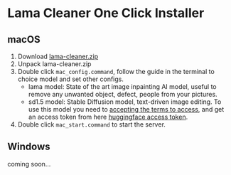 # Lama Cleaner One Click Installer

## macOS

1. Download [lama-cleaner.zip]()
1. Unpack lama-cleaner.zip
1. Double click `mac_config.command`, follow the guide in the terminal to choice model and set other configs.
   - lama model: State of the art image inpainting AI model, useful to remove any unwanted object, defect, people from your pictures.
   - sd1.5 model: Stable Diffusion model, text-driven image editing. To use this model you need to [accepting the terms to access](https://huggingface.co/runwayml/stable-diffusion-inpainting), and
     get an access token from here [huggingface access token](https://huggingface.co/docs/hub/security-tokens).
1. Double click `mac_start.command` to start the server.

## Windows

coming soon...
